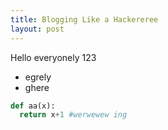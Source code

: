 ```yaml
---
title: Blogging Like a Hackereree
layout: post
---
```


Hello everyonely 123

+ egrely
+ ghere

~~~ python
def aa(x):
  return x+1 #werwewew ing
~~~
